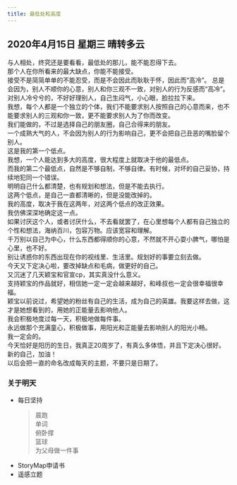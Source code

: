```yaml
---
title: 最低处和高度
---
```

## 2020年4月15日 星期三 晴转多云
与人相处，终究还是要看看，最低处的那儿，能不能忍得下去。  
那个人在你所看来的最大缺点，你能不能接受。  
接受不是简简单单的不能忍受，而是不会因此而耿耿于怀，因此而“高冷”。
总是会因为，别人不顺你的心意，别人和你三观不一致，对别人的行为反感而“高冷”。  
对别人冷兮兮的，不好好理别人，自己生闷气，小心眼，脸拉拉下来。  
我想，每个人都是一个独立的个体，我们不能要求别人按照自己的心意而来，也不能要求别人的三观和你一致，更不能要求别人为了你而改变。  
我们能做的，不过是选择自己的朋友圈，自己合得来的朋友。  
一个成熟大气的人，不会因为别人的行为影响自己，更不会把自己丑恶的嘴脸留个别人。  
这是我的第一个低点。  
我想，一个人能达到多大的高度，很大程度上就取决于他的最低点。  
而我的第二个最低点，自然是不够自制，不够自律。有时候，对坏的自己妥协，持续地犯同一个错误。  
明明自己什么都清楚，也有规划和想法，但是不能去执行。  
这两个低点，是自己一直都清晰的，但是没能改掉的。  
我的高度，取决于我在这两年，对这两个低点的改正效果。  
我仿佛深深地确定这一点。  
如果讨厌这个人，或者讨厌什么，不去看就罢了，在心里想每个人都有自己独立的个性和想法，海纳百川，包容万物。应该宽容和理解。  
千万别以自己为中心，什么东西都得顺你的心意，不然就不开心耍小脾气，哪怕是心里，也不好。  
别让诱惑你的东西出现在你的视线里、生活里。规划好的事要立刻去做。  
今天又下定决心啦，要改掉缺点和毛病，做更好的自己。  
又沉迷了几天颖宝和官宣cp，其实真没什么意义。  
支持颖宝的作品就好，相信她一定一定会越来越好，和峰叔也一定会很幸福很幸福。  
颖宝以前说过，希望她的粉丝有自己的生活，成为自己的英雄。我要这样去做，这才是她想看到的，用她的正能量去影响他人。  
我会积极地度过每一天，积极地做每件事。  
永远做那个充满童心，积极做事，用阳光和正能量去影响别人的阳光小畅。  
我一定会的。  
今天恰好是阳历的生日，我真正20周岁了，有真么多体悟，并且下定决心很好。  
新的自己，加油！  
以后会把一直的命名改成每天的主题，不要只是日期了。  
### 关于明天
* 每日坚持
	> 晨跑  
	> 单词  
	> 俯卧撑  
	> 篮球  
	> 为父母做一件事
* StoryMap申请书  
* 遥感立题  